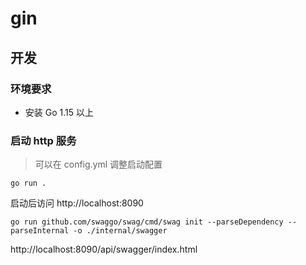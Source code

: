 # gin

## 开发

### 环境要求

- 安装 Go 1.15 以上

### 启动 http 服务

> 可以在 config.yml 调整启动配置

```
go run .
```

启动后访问 http://localhost:8090


```
go run github.com/swaggo/swag/cmd/swag init --parseDependency --parseInternal -o ./internal/swagger
```

http://localhost:8090/api/swagger/index.html
